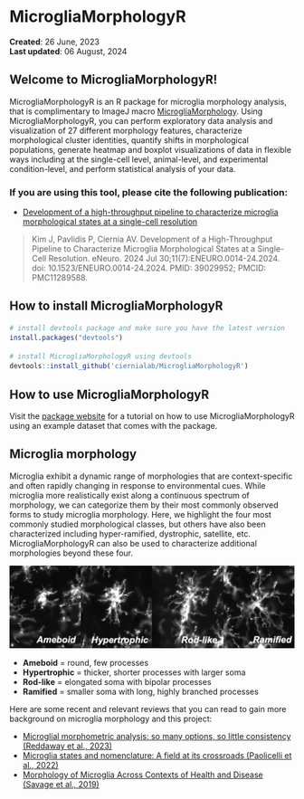 MicrogliaMorphologyR
================

**Created**: 26 June, 2023  
**Last updated**: 06 August, 2024

## Welcome to MicrogliaMorphologyR!

MicrogliaMorphologyR is an R package for microglia morphology analysis,
that is complimentary to ImageJ macro
[MicrogliaMorphology](https://github.com/ciernialab/MicrogliaMorphology).
Using MicrogliaMorphologyR, you can perform exploratory data analysis
and visualization of 27 different morphology features, characterize
morphological cluster identities, quantify shifts in morphological
populations, generate heatmap and boxplot visualizations of data in
flexible ways including at the single-cell level, animal-level, and
experimental condition-level, and perform statistical analysis of your
data.

### If you are using this tool, please cite the following publication:

-   [Development of a high-throughput pipeline to characterize microglia
    morphological states at a single-cell
    resolution](https://www.eneuro.org/content/11/7/ENEURO.0014-24.2024)

> Kim J, Pavlidis P, Ciernia AV. Development of a High-Throughput
> Pipeline to Characterize Microglia Morphological States at a
> Single-Cell Resolution. eNeuro. 2024 Jul 30;11(7):ENEURO.0014-24.2024.
> doi: 10.1523/ENEURO.0014-24.2024. PMID: 39029952; PMCID: PMC11289588.

## How to install MicrogliaMorphologyR

``` r
# install devtools package and make sure you have the latest version
install.packages("devtools")

# install MicrogliaMorphologyR using devtools
devtools::install_github('ciernialab/MicrogliaMorphologyR')
```

## How to use MicrogliaMorphologyR

Visit the [package
website](https://ciernialab.github.io/MicrogliaMorphologyR/articles/MicrogliaMorphologyR.html)
for a tutorial on how to use MicrogliaMorphologyR using an example
dataset that comes with the package.

## Microglia morphology

Microglia exhibit a dynamic range of morphologies that are
context-specific and often rapidly changing in response to environmental
cues. While microglia more realistically exist along a continuous
spectrum of morphology, we can categorize them by their most commonly
observed forms to study microglia morphology. Here, we highlight the
four most commonly studied morphological classes, but others have also
been characterized including hyper-ramified, dystrophic, satellite, etc.
MicrogliaMorphologyR can also be used to characterize additional
morphologies beyond these four.

![](./man/figures/GithubIntro_MicrogliaMorphologies.png)

-   **Ameboid** = round, few processes
-   **Hypertrophic** = thicker, shorter processes with larger soma
-   **Rod-like** = elongated soma with bipolar processes
-   **Ramified** = smaller soma with long, highly branched processes

Here are some recent and relevant reviews that you can read to gain more
background on microglia morphology and this project:

-   [Microglial morphometric analysis: so many options, so little
    consistency (Reddaway et
    al., 2023)](https://www.frontiersin.org/articles/10.3389/fninf.2023.1211188/full)
-   [Microglia states and nomenclature: A field at its crossroads
    (Paolicelli et
    al., 2022)](https://www.ncbi.nlm.nih.gov/pmc/articles/PMC9999291/)
-   [Morphology of Microglia Across Contexts of Health and Disease
    (Savage et
    al., 2019)](https://link.springer.com/protocol/10.1007/978-1-4939-9658-2_2)

